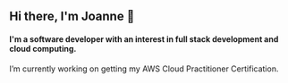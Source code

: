 ## Hi there, I'm Joanne 👋

<!--
**joanne-lai03/joanne-lai03** is a ✨ _special_ ✨ repository because its `README.md` (this file) appears on your GitHub profile. -->

#### I'm a software developer with an interest in full stack development and cloud computing.

I’m currently working on getting my AWS Cloud Practitioner Certification.

